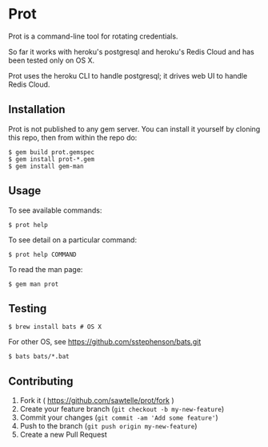 # Prot

Prot is a command-line tool for rotating credentials.

So far it works with heroku's postgresql and heroku's Redis Cloud
and has been tested only on OS X.

Prot uses the heroku CLI to handle postgresql; it drives web UI
to handle Redis Cloud.

## Installation

Prot is not published to any gem server. You can install it yourself
by cloning this repo, then from within the repo do:

    $ gem build prot.gemspec
    $ gem install prot-*.gem
    $ gem install gem-man

## Usage

To see available commands:

    $ prot help

To see detail on a particular command:

    $ prot help COMMAND

To read the man page:

    $ gem man prot

## Testing

    $ brew install bats # OS X

For other OS, see https://github.com/sstephenson/bats.git

    $ bats bats/*.bat

## Contributing

1. Fork it ( https://github.com/sawtelle/prot/fork )
2. Create your feature branch (`git checkout -b my-new-feature`)
3. Commit your changes (`git commit -am 'Add some feature'`)
4. Push to the branch (`git push origin my-new-feature`)
5. Create a new Pull Request

